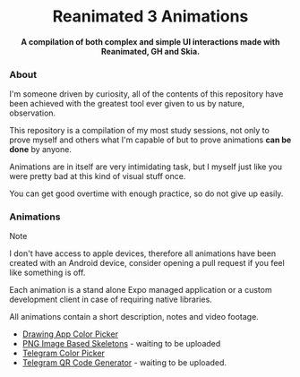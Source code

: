 <div>
  <h1 align="center">Reanimated 3 Animations</h1>
</div>

<div>
  <h4 align="center">A compilation of both complex and simple UI interactions made with Reanimated, GH and Skia.</h4>
</div>

### About
I'm someone driven by curiosity, all of the contents of this repository have been achieved with the greatest tool ever given to us by nature, observation.

This repository is a compilation of my most study sessions, not only to prove myself and others what I'm capable of but to prove animations **can be done** by anyone.

Animations are in itself are very intimidating task, but I myself just like you were pretty bad at this kind of visual stuff once.

You can get good overtime with enough practice, so do not give up easily.

### Animations
>[!Note]
> I don't have access to apple devices, therefore all animations have been created with an Android device, consider opening a pull request if you feel like something is off.

Each animation is a stand alone Expo managed application or a custom development client in case of requiring native libraries.

All animations contain a short description, notes and video footage.

- [Drawing App Color Picker](./Drawing%20App%20Color%20Picker/)
- [PNG Image Based Skeletons]() - waiting to be uploaded
- [Telegram Color Picker](./Telegram%20Color%20Picker/)
- [Telegram QR Code Generator]() - waiting to be uploaded.

